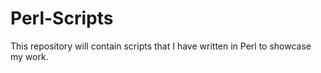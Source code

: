 # Perl-Scripts

This repository will contain scripts that I have written in Perl to showcase my work.
